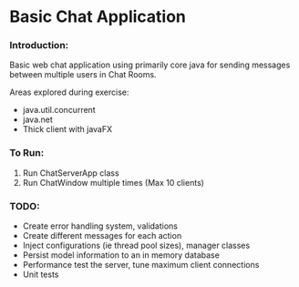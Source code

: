 # Basic Chat Application
### Introduction:
Basic web chat application using primarily core java 
for sending messages between multiple users in Chat Rooms.

Areas explored during exercise:
- java.util.concurrent
- java.net
- Thick client with javaFX
### To Run:
1. Run ChatServerApp class
2. Run ChatWindow multiple times (Max 10 clients)
### TODO:
- Create error handling system, validations
- Create different messages for each action
- Inject configurations (ie thread pool sizes), manager classes
- Persist model information to an in memory database
- Performance test the server, tune maximum client connections
- Unit tests